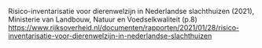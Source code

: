 Risico-inventarisatie voor dierenwelzijn in Nederlandse slachthuizen (2021), Ministerie van Landbouw, Natuur en Voedselkwaliteit (p.8) https://www.rijksoverheid.nl/documenten/rapporten/2021/01/28/risico-inventarisatie-voor-dierenwelzijn-in-nederlandse-slachthuizen
